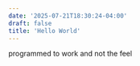 ```yaml
---
date: '2025-07-21T18:30:24-04:00'
draft: false
title: 'Hello World'
---
```

programmed to work and not the feel